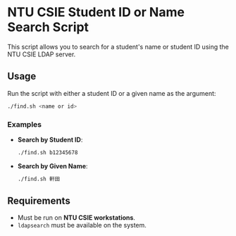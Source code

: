 # NTU CSIE Student ID or Name Search Script

This script allows you to search for a student's name or student ID using the NTU CSIE LDAP server.

## Usage

Run the script with either a student ID or a given name as the argument:

```bash
./find.sh <name or id>
```

### Examples

- **Search by Student ID**:

  ```bash
  ./find.sh b12345678
  ```

- **Search by Given Name**:

  ```bash
  ./find.sh 軒田
  ```

## Requirements

- Must be run on **NTU CSIE workstations**.
- `ldapsearch` must be available on the system.
